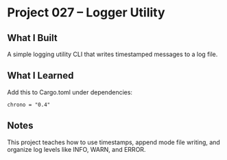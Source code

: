 # Project 027 – Logger Utility

## What I Built
A simple logging utility CLI that writes timestamped messages to a log file. 

## What I Learned
Add this to Cargo.toml under dependencies:
```
chrono = "0.4"
```
## Notes
This project teaches  how to use timestamps, append mode file writing, and organize log levels like INFO, WARN, and ERROR.